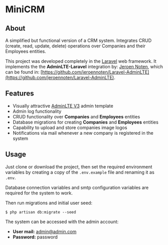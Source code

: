 # MiniCRM

## About

A simplified but functional version of a CRM system. Integrates CRUD (create, read, update, delete) operations over Companies and their Employees entities.

This project was developed completely in the [Laravel](https://laravel.com) web framework. It implements the  the **AdminLTE-Laravel** integration by: [Jeroen Noten](https://github.com/jeroennoten), which can be found in: [https://github.com/jeroennoten/Laravel-AdminLTE](https://github.com/jeroennoten/Laravel-AdminLTE).

## Features

* Visually attractive [AdminLTE V3](https://adminlte.io) admin template
* Admin log functionality
* CRUD functionality over **Companies** and **Employees** entities
* Database migrations for creating **Companies** and **Employees** entities
* Capability to upload and store companies image logos
* Notifications via mail whenever a new company is registered in the system

## Usage

Just clone or download the project, then set the required environment variables by creating a copy of the `.env.example` file and renaming it as `.env`.

Database connection variables and smtp configuration variables are required for the system to work.

Then run migrations and initial user seed:

`$ php artisan db:migrate --seed`

The system can be accessed with the admin account:

* **User mail:** admin@admin.com
* **Password:** password
